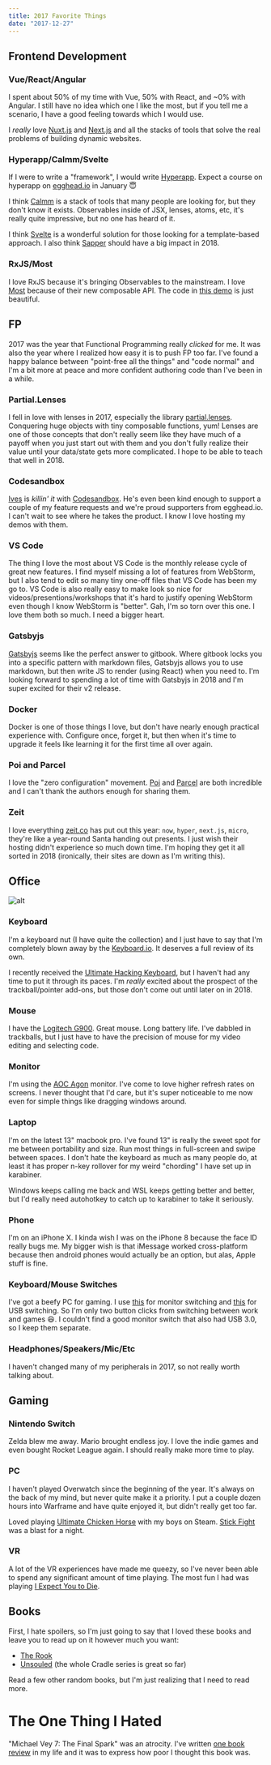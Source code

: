 ```yaml
---
title: 2017 Favorite Things
date: "2017-12-27"
---
```


## Frontend Development

### Vue/React/Angular

I spent about 50% of my time with Vue, 50% with React, and ~0% with Angular.
I still have no idea which one I like the most, but if you tell me a scenario, I have
a good feeling towards which I would use.

I _really_ love [Nuxt.js](https://nuxtjs.org) and [Next.js](https://github.com/zeit/next.js/) and all the stacks
of tools that solve the real problems of building dynamic websites.

### Hyperapp/Calmm/Svelte

If I were to write a "framework", I would write [Hyperapp](https://github.com/hyperapp/hyperapp).
Expect a course on hyperapp on [egghead.io](https://egghead.io) in January 😇

I think [Calmm](https://github.com/calmm-js/documentation/blob/master/introduction-to-calmm.md)
is a stack of tools that many people are looking for, but they don't know it exists.
Observables inside of JSX, lenses, atoms, etc, it's really quite impressive, but
no one has heard of it.

I think [Svelte](https://svelte.technology/) is a wonderful solution for those
looking for a template-based approach. I also think [Sapper](https://github.com/sveltejs/sapper)
should have a big impact in 2018.

### RxJS/Most

I love RxJS because it's bringing Observables to the mainstream. I love [Most]()
because of their new composable API. The code in [this demo](https://codesandbox.io/s/7o2rx4n4kx)
is just beautiful.

## FP

2017 was the year that Functional Programming really _clicked_ for me. It was
also the year where I realized how easy it is to push FP too far. I've found
a happy balance between "point-free all the things" and "code normal" and I'm
a bit more at peace and more confident authoring code than I've been in a while.

### Partial.Lenses

I fell in love with lenses in 2017, especially the library [partial.lenses](https://github.com/calmm-js/partial.lenses).
Conquering huge objects with tiny composable
functions, yum! Lenses are one of those concepts that don't really seem like
they have much of a payoff when you just start out with them and you don't
fully realize their value until your data/state gets more complicated. I hope
to be able to teach that well in 2018.

### Codesandbox

[Ives](https://twitter.com/CompuIves) is _killin' it_ with [Codesandbox](https://codesandbox.io/). He's even
been kind enough to support a couple of my feature requests and we're proud
supporters from egghead.io. I can't wait to see where he takes the product.
I know I love hosting my demos with them.

### VS Code

The thing I love the most about VS Code is the monthly release cycle of
great new features. I find myself missing a lot of features from WebStorm, but
I also tend to edit so many tiny one-off files that VS Code has been my go to.
VS Code is also really easy to make look so nice for videos/presentions/workshops
that it's hard to justify opening WebStorm even though I know WebStorm is "better".
Gah, I'm so torn over this one. I love them both so much. I need a bigger heart.

### Gatsbyjs

[Gatsbyjs](gatsbyjs.org) seems like the perfect answer to gitbook. Where gitbook
locks you into a specific pattern with markdown files, Gatsbyjs allows you
to use markdown, but then write JS to render (using React) when you need to.
I'm looking forward to spending a lot of time with Gatsbyjs in 2018 and I'm
super excited for their v2 release.

### Docker

Docker is one of those things I love, but don't have nearly enough practical
experience with. Configure once, forget it, but then when it's time to upgrade
it feels like learning it for the first time all over again.

### Poi and Parcel

I love the "zero configuration" movement. [Poi](https://poi.js.org/#/) and [Parcel](https://github.com/parcel-bundler/parcel)
are both incredible and I can't thank the authors enough for sharing them.

### Zeit

I love everything [zeit.co](https://zeit.co/) has put out this year: `now`, `hyper`,
`next.js`, `micro`, they're like a year-round Santa handing out presents. I
just wish their hosting didn't experience so much down time. I'm hoping they
get it all sorted in 2018 (ironically, their sites are down as I'm writing this).

## Office

![alt](./desk-2017.jpg)

### Keyboard

I'm a keyboard nut (I have quite the collection) and I just have to say that
I'm completely blown away by the [Keyboard.io](http://keyboard.io). It deserves
a full review of its own.

I recently received the [Ultimate Hacking Keyboard](http://uhk.io), but I
haven't had any time to put it through its paces. I'm _really_ excited about
the prospect of the trackball/pointer add-ons, but those don't come out until
later on in 2018.

### Mouse

I have the [Logitech G900](http://amzn.to/2Cg4rzB). Great mouse. Long battery
life. I've dabbled in trackballs, but I just have to have the precision of
mouse for my video editing and selecting code.

### Monitor

I'm using the [AOC Agon](http://amzn.to/2Cg4rzB) monitor. I've come
to love higher refresh rates on screens. I never thought that I'd care, but it's
super noticeable to me now even for simple things like dragging windows around.

### Laptop

I'm on the latest 13" macbook pro. I've found 13" is really the sweet spot
for me between portability and size. Run most things in full-screen and swipe
between spaces. I don't hate the keyboard as much as many people do, at least
it has proper n-key rollover for my weird "chording" I have set up in karabiner.

Windows keeps calling me back and WSL keeps getting better and better, but I'd
really need autohotkey to catch up to karabiner to take it seriously.

### Phone

I'm on an iPhone X. I kinda wish I was on the iPhone 8 because the face ID
really bugs me. My bigger wish is that iMessage worked cross-platform because
then android phones would actually be an option, but alas, Apple stuff is fine.

### Keyboard/Mouse Switches

I've got a beefy PC for gaming. I use [this](http://amzn.to/2Cg4rzB) for monitor
switching and [this](http://amzn.to/2CfC073) for USB switching. So I'm only
two button clicks from switching between work and games 😆. I couldn't find a
good monitor switch that also had USB 3.0, so I keep them separate.

### Headphones/Speakers/Mic/Etc

I haven't changed many of my peripherals in 2017, so not really worth talking
about.

## Gaming

### Nintendo Switch

Zelda blew me away. Mario brought endless joy. I love the indie games and
even bought Rocket League again. I should really make more time to play.

### PC

I haven't played Overwatch since the beginning of the year. It's always on the
back of my mind, but never quite make it a priority. I put a couple dozen hours
into Warframe and have quite enjoyed it, but didn't really get too far.

Loved playing [Ultimate Chicken Horse](http://store.steampowered.com/app/386940/Ultimate_Chicken_Horse/)
with my boys on Steam. [Stick Fight](http://store.steampowered.com/app/674940/Stick_Fight_The_Game/)
was a blast for a night.

### VR

A lot of the VR experiences have made me queezy, so I've never been able to
spend any significant amount of time playing. The most fun I had was playing
[I Expect You to Die](https://iexpectyoutodie.schellgames.com/).

## Books

First, I hate spoilers, so I'm just going to say that I loved these books
and leave you to read up on it however much you want:

* [The Rook](http://amzn.to/2C6nNKN)
* [Unsouled](http://amzn.to/2C6otjj) (the whole Cradle series is great so far)

Read a few other random books, but I'm just realizing that I need to read more.

# The One Thing I Hated

"Michael Vey 7: The Final Spark" was an atrocity. I've written [one book review](https://www.goodreads.com/review/show/2123844630?book_show_action=false)
in my life and it was to express how poor I thought this book was.
